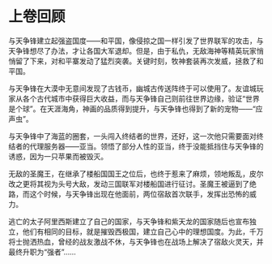 # 上卷回顾

与天争锋建立起强盗国度——和平国，像侵掠之国一样引发了世界联军的攻击，与天争锋想尽了办法，才让各国大军退却。但是，由于私仇，无敌海神等精英玩家悄悄留了下来，对和平寨发动了猛烈突袭。关键时刻，牧神套装再次发威，拯救了和平国。

与天争锋在大漠中无意间发现了古钱币，幽城古传送阵终于可以使用了。友谊城玩家从各个古代城市中获得巨大收益，而与天争锋自己则前往世界边缘，验证“世界是个球”。在天涯海角，神画的品质得到提升，与天争锋也得到了新的宠物——“应声虫”。

与天争锋中了海蓝的圈套，一头闯入终结者的世界，还好，这一次他只需要面对终结者的代理服务器——亚当。领悟了部分人性的亚当，终于没能抵挡住与天争锋的诱惑，因为一只苹果而被毁灭。

无敌的圣魔王，在继承了楼船国国王之位后，也终于惹来了麻烦，领地叛乱，皮尔改之更将其视为头号大敌，发动三国联军对楼船国进行征讨。圣魔王被逼到了绝路，而这个时候，与天争锋出现在他面前，两位宿敌首次联手，发挥出恐怖的威力。

逃亡的太子阿里西斯建立了自己的国家，与天争锋和紫天龙的国家随后也宣布独立，他们有相同的目标，就是摧毁西极国，建立自己心中的理想国度。为此，千万将士抛洒热血，曾经的战友激战不休，与天争锋也在战场上解决了宿敌火灵天，并最终升职为“强者”……

